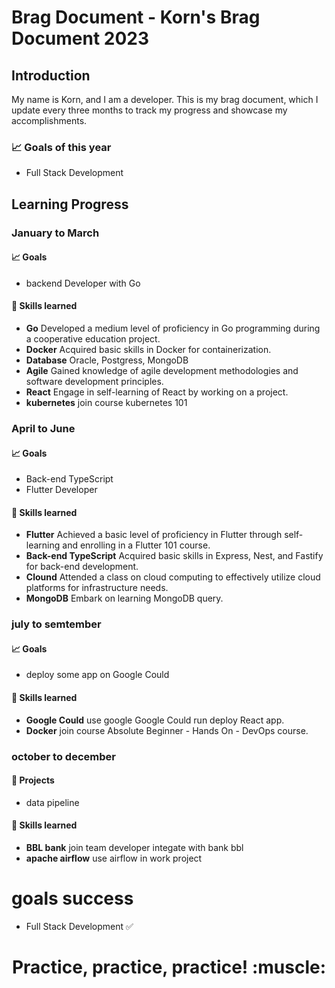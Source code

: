 # Brag Document - Korn's Brag Document 2023 

## Introduction
My name is Korn, and I am a developer. This is my brag document, which I update every three months to track my progress and showcase my accomplishments.
### 📈 Goals of this year
- Full Stack Development


## Learning Progress

### January to March
#### 📈 Goals
- backend Developer with Go
#### 🧰 Skills learned
-  **Go** Developed a medium level of proficiency in Go programming during a cooperative education project.
-  **Docker** Acquired basic skills in Docker for containerization.
-  **Database** Oracle, Postgress, MongoDB
-  **Agile** Gained knowledge of agile development methodologies and software development principles.
-  **React** Engage in self-learning of React by working on a project.
-  **kubernetes** join course kubernetes 101
### April to June
#### 📈 Goals
- Back-end TypeScript
- Flutter Developer
#### 🧰 Skills learned
-  **Flutter** Achieved a basic level of proficiency in Flutter through self-learning and enrolling in a Flutter 101 course.
-  **Back-end TypeScript** Acquired basic skills in Express, Nest, and Fastify for back-end development.
-  **Clound** Attended a class on cloud computing to effectively utilize cloud platforms for infrastructure needs.
-  **MongoDB** Embark on learning MongoDB query.
### july to semtember
#### 📈 Goals
- deploy some app on Google Could
#### 🧰 Skills learned
- **Google Could** use google Google Could run deploy React app.
- **Docker** join course Absolute Beginner - Hands On - DevOps course.

### october to december
#### 💼 Projects
- data pipeline
#### 🧰 Skills learned
- **BBL bank** join team developer integate with bank bbl
- **apache airflow** use airflow in work project

# goals success 
- Full Stack Development ✅

<h1 align="center">Practice, practice, practice! :muscle:</h1>
